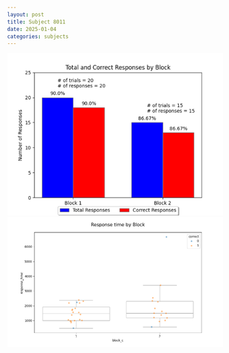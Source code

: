 ```yaml
---
layout: post
title: Subject 8011
date: 2025-01-04
categories: subjects
---
```


![](data/8011/run-24/8011_ATS_responses.png)
![](data/8011/run-24/8011_ATS_rt.png)

